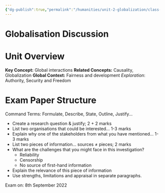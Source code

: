 ```yaml
---
{"dg-publish":true,"permalink":"/humanities/unit-2-globalization/class-notes/2-29-08-2022-globalisation-introduction/","dgHomeLink":true,"dgPassFrontmatter":false}
---
```


# Globalisation Discussion

# Unit Overview 
**Key Concept:** Global interactions
**Related Concepts:** Causality, Globalization
**Global Context:** Fairness and development
	*Exploration*: Authority, Security and Freedom


# Exam Paper Structure
Command Terms: Formulate, Describe, State, Outline, Justify...
- Create a research question & justify; 2 + 2 marks
- List two organisations that could be interested... 1-3 marks
- Explain why one of the stakeholders from what you have mentioned... 1-3 marks
- List two pieces of information... sources $\neq$ pieces; 2 marks
- What are the challenges that you might face in this investigation? 
	- Reliability
	- Censorship
	- No source of first-hand information
- Explain the relevance of this piece of information 
- Use strengths, limitations and appraisal in separate paragraphs. 

Exam on: 8th September 2022

